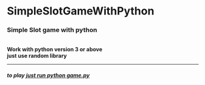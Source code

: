 # SimpleSlotGameWithPython
<h3>Simple Slot game with python </h3><br>
<b>Work with python version 3 or above</b><br>
<b>just use random library<b><br>
  <hr>
  <h5>to play <u>just run python game.py</u></h5>
